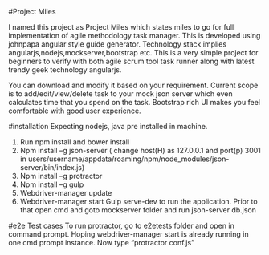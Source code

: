 #Project Miles

I named this project as Project Miles which states miles to go for full implementation of agile methodology task manager. 
This is developed using johnpapa angular style guide generator. 
Technology stack implies angularjs,nodejs,mockserver,bootstrap etc. 
This is a very simple project for beginners to verify with both agile scrum tool task runner along with latest trendy geek technology angularjs. 

You can download and modify it based on your requirement. Current scope is to add/edit/view/delete task to your mock json server which even calculates time that you spend on the task. Bootstrap rich UI makes you feel comfortable with good user experience.

#installation
Expecting nodejs, java pre installed in machine.
1.	Run npm install and bower install
2.	Npm install –g json-server ( change host(H) as 127.0.0.1 and port(p) 3001 in users/username/appdata/roaming/npm/node_modules/json-server/bin/index.js)
3.	Npm install –g protractor
4.	Npm install –g gulp
5.	Webdriver-manager update
6.	Webdriver-manager start
Gulp serve-dev to run the application. Prior to that open cmd and goto mockserver folder and run json-server db.json

#e2e Test cases
To run protractor, go to e2etests folder and open in command prompt. Hoping webdriver-manager start is already running in one cmd prompt instance. Now type “protractor conf.js”
